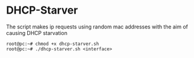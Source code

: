 # DHCP-Starver
The script makes ip requests using random mac addresses with the aim of causing DHCP starvation

```console
root@pc:~# chmod +x dhcp-starver.sh
root@pc:~# ./dhcp-starver.sh <interface>
```
